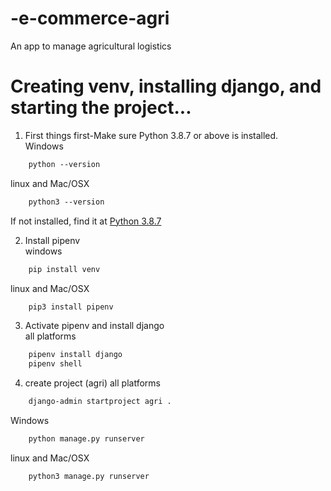 # -e-commerce-agri
 An app to manage agricultural logistics

# Creating venv, installing django, and starting the project...  
1. First things first-Make sure Python 3.8.7 or above is installed.  
Windows
```html
    python --version
```
linux and Mac/OSX
```html
    python3 --version
```
If not installed, find it at [Python 3.8.7](https://www.python.org/downloads/release/python-387/)

2. Install pipenv  
windows
```html
    pip install venv
```
linux and Mac/OSX
```html
    pip3 install pipenv
```
3. Activate pipenv and install django  
all platforms
```html
    pipenv install django
    pipenv shell
```
4. create project (agri)  all platforms
```html
    django-admin startproject agri .
```
Windows
```html
    python manage.py runserver
```
linux and Mac/OSX
```html
    python3 manage.py runserver
```